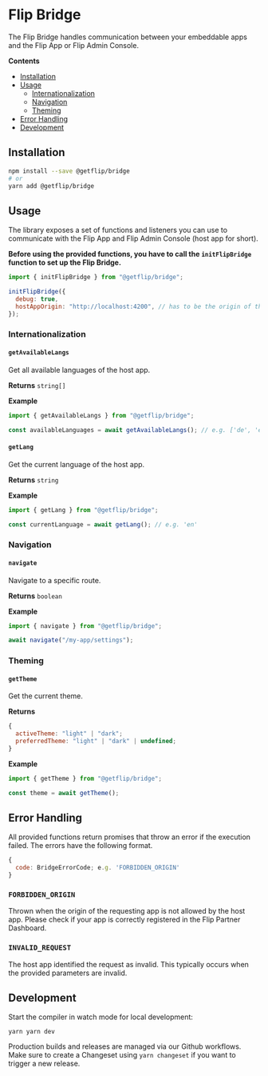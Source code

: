 # Flip Bridge

The Flip Bridge handles communication between your embeddable apps and the Flip
App or Flip Admin Console.

**Contents**

- [Installation](#installation)
- [Usage](#usage)
  - [Internationalization](#internationalization)
  - [Navigation](#navigation)
  - [Theming](#theming)
- [Error Handling](#error-handling)
- [Development](#development)

## Installation

```sh
npm install --save @getflip/bridge
# or
yarn add @getflip/bridge
```

## Usage

The library exposes a set of functions and listeners you can use to communicate
with the Flip App and Flip Admin Console (host app for short).

**Before using the provided functions, you have to call the `initFlipBridge`
function to set up the Flip Bridge.**

```js
import { initFlipBridge } from "@getflip/bridge";

initFlipBridge({
  debug: true,
  hostAppOrigin: "http://localhost:4200", // has to be the origin of the targetted host app
});
```

### Internationalization

#### `getAvailableLangs`

Get all available languages of the host app.

**Returns** `string[]`

**Example**

```js
import { getAvailableLangs } from "@getflip/bridge";

const availableLanguages = await getAvailableLangs(); // e.g. ['de', 'en', 'fr', …]
```

#### `getLang`

Get the current language of the host app.

**Returns** `string`

**Example**

```js
import { getLang } from "@getflip/bridge";

const currentLanguage = await getLang(); // e.g. 'en'
```

### Navigation

#### `navigate`

Navigate to a specific route.

**Returns** `boolean`

**Example**

```js
import { navigate } from "@getflip/bridge";

await navigate("/my-app/settings");
```

### Theming

#### `getTheme`

Get the current theme.

**Returns**

```js
{
  activeTheme: "light" | "dark";
  preferredTheme: "light" | "dark" | undefined;
}
```

**Example**

```js
import { getTheme } from "@getflip/bridge";

const theme = await getTheme();
```

## Error Handling

All provided functions return promises that throw an error if the execution
failed. The errors have the following format.

```js
{
  code: BridgeErrorCode; e.g. 'FORBIDDEN_ORIGIN'
}
```

### `FORBIDDEN_ORIGIN`

Thrown when the origin of the requesting app is not allowed by the host app.
Please check if your app is correctly registered in the Flip Partner Dashboard.

### `INVALID_REQUEST`

The host app identified the request as invalid. This typically occurs when the
provided parameters are invalid.

## Development

Start the compiler in watch mode for local development:

```
yarn yarn dev
```

Production builds and releases are managed via our Github workflows. Make sure
to create a Changeset using `yarn changeset` if you want to trigger a new
release.
